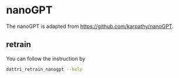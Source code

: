
# nanoGPT
The nanoGPT is adapted from https://github.com/karpathy/nanoGPT.


## retrain
You can follow the instruction by
```bash
dattri_retrain_nanogpt --help
```
